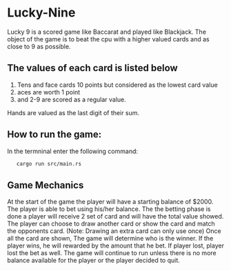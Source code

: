 # Lucky-Nine


Lucky 9 is a scored game like Baccarat and played like Blackjack.
The object of the game is to beat the cpu with a higher valued cards and as close to 9 as possible.

## The values of each card is listed below

1. Tens and face cards 10 points but considered as the lowest card value 
2. aces are worth 1 point
3. and 2-9 are scored as a regular value.

Hands are valued as the last digit of their sum.

## How to run the game:

In the termninal enter the following command:

```bash
   cargo run src/main.rs
```

## Game Mechanics

At the start of the game the player will have a starting balance of $2000.
The player is able to bet using his/her balance.
The the betting phase is done a player will receive 2 set of card and will have the total value showed. 
The player can choose to draw another card or show the card and match the opponents card. (Note: Drawing an extra card can only use once)
Once all the card are shown, The game will determine who is the winner.
If the player wins, he will rewarded by the amount that he bet. If player lost, player lost the bet as well.
The game will continue to run unless there is no more balance available for the player or the player decided to quit.
